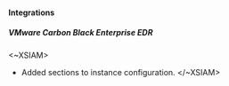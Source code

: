 
#### Integrations
##### VMware Carbon Black Enterprise EDR
<~XSIAM>
- Added sections to instance configuration.
</~XSIAM>
